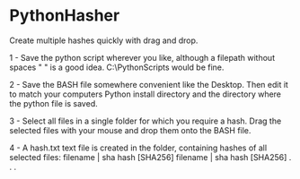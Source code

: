 # PythonHasher
Create multiple hashes quickly with drag and drop.

1 - Save the python script wherever you like, although a filepath without spaces " " is a good idea.
    C:\PythonScripts would be fine.
    
2 - Save the BASH file somewhere convenient like the Desktop. Then edit it to match your computers Python install directory and the directory where the python file is saved.

3 - Select all files in a single folder for which you require a hash. Drag the selected files with your mouse and drop them onto the BASH file.

4 - A hash.txt text file is created in the folder, containing hashes of all selected files:
     filename  |  sha hash  [SHA256] 
     filename  |  sha hash  [SHA256]
     .
     .
     .